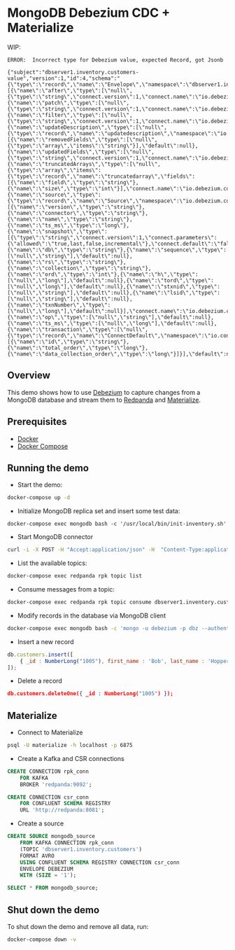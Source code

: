 # MongoDB Debezium CDC + Materialize

WIP:

```
ERROR:  Incorrect type for Debezium value, expected Record, got Jsonb

{"subject":"dbserver1.inventory.customers-value","version":1,"id":4,"schema":"{\"type\":\"record\",\"name\":\"Envelope\",\"namespace\":\"dbserver1.inventory.customers\",\"fields\":[{\"name\":\"after\",\"type\":[\"null\",{\"type\":\"string\",\"connect.version\":1,\"connect.name\":\"io.debezium.data.Json\"}],\"default\":null},{\"name\":\"patch\",\"type\":[\"null\",{\"type\":\"string\",\"connect.version\":1,\"connect.name\":\"io.debezium.data.Json\"}],\"default\":null},{\"name\":\"filter\",\"type\":[\"null\",{\"type\":\"string\",\"connect.version\":1,\"connect.name\":\"io.debezium.data.Json\"}],\"default\":null},{\"name\":\"updateDescription\",\"type\":[\"null\",{\"type\":\"record\",\"name\":\"updatedescription\",\"namespace\":\"io.debezium.connector.mongodb.changestream\",\"fields\":[{\"name\":\"removedFields\",\"type\":[\"null\",{\"type\":\"array\",\"items\":\"string\"}],\"default\":null},{\"name\":\"updatedFields\",\"type\":[\"null\",{\"type\":\"string\",\"connect.version\":1,\"connect.name\":\"io.debezium.data.Json\"}],\"default\":null},{\"name\":\"truncatedArrays\",\"type\":[\"null\",{\"type\":\"array\",\"items\":{\"type\":\"record\",\"name\":\"truncatedarray\",\"fields\":[{\"name\":\"field\",\"type\":\"string\"},{\"name\":\"size\",\"type\":\"int\"}],\"connect.name\":\"io.debezium.connector.mongodb.changestream.truncatedarray\"}}],\"default\":null}],\"connect.name\":\"io.debezium.connector.mongodb.changestream.updatedescription\"}],\"default\":null},{\"name\":\"source\",\"type\":{\"type\":\"record\",\"name\":\"Source\",\"namespace\":\"io.debezium.connector.mongo\",\"fields\":[{\"name\":\"version\",\"type\":\"string\"},{\"name\":\"connector\",\"type\":\"string\"},{\"name\":\"name\",\"type\":\"string\"},{\"name\":\"ts_ms\",\"type\":\"long\"},{\"name\":\"snapshot\",\"type\":[{\"type\":\"string\",\"connect.version\":1,\"connect.parameters\":{\"allowed\":\"true,last,false,incremental\"},\"connect.default\":\"false\",\"connect.name\":\"io.debezium.data.Enum\"},\"null\"],\"default\":\"false\"},{\"name\":\"db\",\"type\":\"string\"},{\"name\":\"sequence\",\"type\":[\"null\",\"string\"],\"default\":null},{\"name\":\"rs\",\"type\":\"string\"},{\"name\":\"collection\",\"type\":\"string\"},{\"name\":\"ord\",\"type\":\"int\"},{\"name\":\"h\",\"type\":[\"null\",\"long\"],\"default\":null},{\"name\":\"tord\",\"type\":[\"null\",\"long\"],\"default\":null},{\"name\":\"stxnid\",\"type\":[\"null\",\"string\"],\"default\":null},{\"name\":\"lsid\",\"type\":[\"null\",\"string\"],\"default\":null},{\"name\":\"txnNumber\",\"type\":[\"null\",\"long\"],\"default\":null}],\"connect.name\":\"io.debezium.connector.mongo.Source\"}},{\"name\":\"op\",\"type\":[\"null\",\"string\"],\"default\":null},{\"name\":\"ts_ms\",\"type\":[\"null\",\"long\"],\"default\":null},{\"name\":\"transaction\",\"type\":[\"null\",{\"type\":\"record\",\"name\":\"ConnectDefault\",\"namespace\":\"io.confluent.connect.avro\",\"fields\":[{\"name\":\"id\",\"type\":\"string\"},{\"name\":\"total_order\",\"type\":\"long\"},{\"name\":\"data_collection_order\",\"type\":\"long\"}]}],\"default\":null}],\"connect.name\":\"dbserver1.inventory.customers.Envelope\"}"
```

## Overview

This demo shows how to use [Debezium](https://debezium.io/) to capture changes from a MongoDB database and stream them to [Redpanda](https://vectorized.io/redpanda) and [Materialize](https://materialize.com/).

## Prerequisites

- [Docker](https://docs.docker.com/get-docker/)
- [Docker Compose](https://docs.docker.com/compose/install/)

## Running the demo

- Start the demo:

```bash
docker-compose up -d
```

- Initialize MongoDB replica set and insert some test data:

```
docker-compose exec mongodb bash -c '/usr/local/bin/init-inventory.sh'
```

- Start MongoDB connector

```bash
curl -i -X POST -H "Accept:application/json" -H  "Content-Type:application/json" http://localhost:8083/connectors/ -d @register-mongodb.json
```

- List the available topics:

```bash
docker-compose exec redpanda rpk topic list
```

- Consume messages from a topic:

```bash
docker-compose exec redpanda rpk topic consume dbserver1.inventory.customers
```

- Modify records in the database via MongoDB client

```bash
docker-compose exec mongodb bash -c 'mongo -u debezium -p dbz --authenticationDatabase admin inventory'
```

- Insert a new record

```js
db.customers.insert([
    { _id : NumberLong("1005"), first_name : 'Bob', last_name : 'Hopper', email : 'thebob@example.com', unique_id : UUID() }
]);
```

- Delete a record

```json
db.customers.deleteOne({ _id : NumberLong("1005") });
```

## Materialize

- Connect to Materialize

```bash
psql -U materialize -h localhost -p 6875
```

- Create a Kafka and CSR connections

```sql
CREATE CONNECTION rpk_conn
    FOR KAFKA
    BROKER 'redpanda:9092';

CREATE CONNECTION csr_conn
    FOR CONFLUENT SCHEMA REGISTRY
    URL 'http://redpanda:8081';
```

- Create a source

```sql
CREATE SOURCE mongodb_source
    FROM KAFKA CONNECTION rpk_conn
    (TOPIC 'dbserver1.inventory.customers')
    FORMAT AVRO
    USING CONFLUENT SCHEMA REGISTRY CONNECTION csr_conn
    ENVELOPE DEBEZIUM
    WITH (SIZE = '1');

SELECT * FROM mongodb_source;
```

## Shut down the demo

To shut down the demo and remove all data, run:

```bash
docker-compose down -v
```

